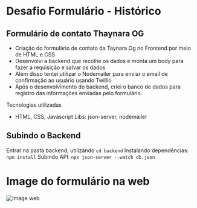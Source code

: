 # Desafio Formulário - Histórico

## Formulário de contato Thaynara OG


- Criação do formulário de contato da Taynara Og no Frontend por meio de HTML e CSS
- Desenvolvi a backend que recolhe os dados e monta um body para fazer a requisição e salvar os dados
- Além disso tentei utilizar o Nodemailer para enviar o email de confirmação ao usuário usando Twillio
- Após o desenvolvimento do backend, criei o banco de dados para registro das informações enviadas pelo formulário

Tecnologias utilizadas
- HTML, CSS, Javascript Libs: json-server, nodemailer

## Subindo o Backend 
Entrar na pasta backend; utilizando ```cd backend```
Instalando dependências: ```npm install``` 
Subindo API: ```npx json-server --watch db.json```

# Image do formulário na web

![image web](./assets/img-1.png)

